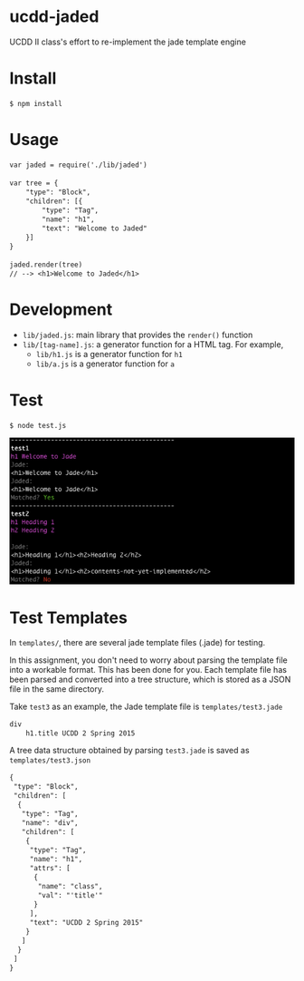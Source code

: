 # ucdd-jaded

UCDD II class's effort to re-implement the jade template engine

# Install

	$ npm install
	
# Usage

```
var jaded = require('./lib/jaded')

var tree = {
    "type": "Block",
    "children": [{
        "type": "Tag",
        "name": "h1",
        "text": "Welcome to Jaded"
    }]
}

jaded.render(tree)
// --> <h1>Welcome to Jaded</h1>
```
	
# Development

* <code>lib/jaded.js</code>: main library that provides the <code>render()</code> function
* <code>lib/[tag-name].js</code>: a generator function for a HTML tag. For example, 
	* <code>lib/h1.js</code> is a generator function for <code>h1</code>
	* <code>lib/a.js</code> is a generator function for <code>a</code>


# Test

	$ node test.js

![screen](test.screen.png)

# Test Templates

In <code>templates/</code>, there are several jade template files (.jade) for testing. 

In this assignment, you don't need to worry about parsing the template file into a workable format. This has been done for you. Each template file has been parsed and converted into a tree structure, which is stored as a JSON file in the same directory.

Take <code>test3</code> as an example, the Jade template file is <code>templates/test3.jade</code>

```
div
	h1.title UCDD 2 Spring 2015

```

A tree data structure obtained by parsing <code>test3.jade</code> is saved as <code>templates/test3.json</code>

```
{
 "type": "Block",
 "children": [
  {
   "type": "Tag",
   "name": "div",
   "children": [
    {
     "type": "Tag",
     "name": "h1",
     "attrs": [
      {
       "name": "class",
       "val": "'title'"
      }
     ],
     "text": "UCDD 2 Spring 2015"
    }
   ]
  }
 ]
}

```

